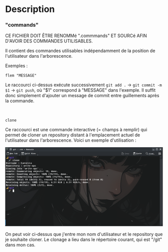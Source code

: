 # Description

### "commands"

CE FICHIER DOIT ÊTRE RENOMMé ".commmands" ET SOURCé AFIN D'AVOIR DES COMMANDES UTILISABLES.

Il contient des commandes utilisables indépendamment de la position de l'utilisateur dans l'arborescence.

Exemples :

<pre><code>flem "MESSAGE"</code></pre>
Le raccourci ci-dessus exécute successivement ```git add .``` -> ```git commit -m $1``` -> ```git push```, où "$1" correspond à "MESSAGE" dans l'exemple.
Il suffit donc simplement d'ajouter un message de commit entre guillements après la commande.

<br>

<pre><code>clone</code></pre>

Ce raccourci est une commande interactive (= champs à remplir) qui permet de cloner un repository distant à l'emplacement actuel de l'utilisateur dans l'arborescence. Voici un exemple d'utilisation :

<img src="../img/clone.png"/>

On peut voir ci-dessus que j'entre mon nom d'utilisateur et le repository que je souhaite cloner. Le clonage a lieu dans le répertoire courant, qui est "/git" dans mon cas.
